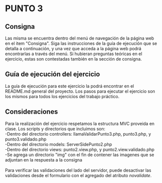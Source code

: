 # PUNTO 3

## Consigna
Las misma se encuentra dentro del menú de navegación de la página web en el item "Consigna". Siga las instrucciones de la guía de ejecución que se detalla a continuación, y una vez que acceda a la página web podrá encontrarlas a través del menú. Si hubieran preguntas teóricas en el ejercicio, estas son contestadas también en la sección de consigna.

## Guía de ejecución del ejercicio
La guía de ejecución para este ejercicio la podrá encontrar en el README.md general del proyecto. Los pasos para ejecutar el ejercicio son los mismos para todos los ejercicios del trabajo práctico.

## Consideraciones
Para la realización del ejercicio respetamos la estructura MVC proveida en clase. Los scripts y directorios que incluimos son:<br />
-Dentro del directorio controllers: llamaValidarPunto3.php, punto3.php, y punto3.validado.php<br>
-Dentro del directorio models: ServerSidePunto2.php<br>
-Dentro del directorio views: punto2.view.php, y punto2.view.validado.php<br>
-Se agrega un directorio "img" con el fin de contener las imagenes que se adjuntan en la respuesta a la consigna<br><br>
Para verificar las validaciones del lado del servidor, puede desactivar las validaciones desde el formulario con el agregado del atributo *novalidate*.
